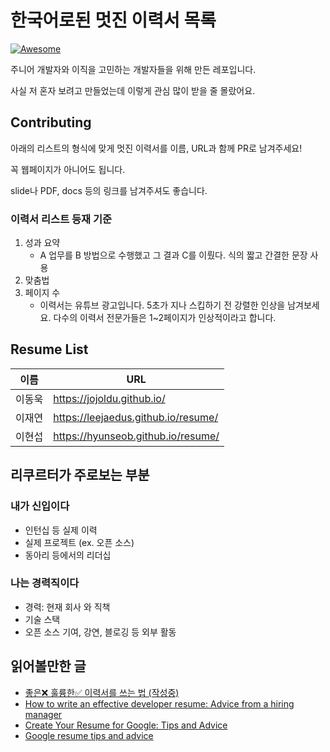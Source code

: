 한국어로된 멋진 이력서 목록
==================
[![Awesome](https://cdn.rawgit.com/sindresorhus/awesome/d7305f38d29fed78fa85652e3a63e154dd8e8829/media/badge.svg)](https://github.com/wasabeef/awesome-android-ui)

주니어 개발자와 이직을 고민하는 개발자들을 위해 만든 레포입니다.

사실 저 혼자 보려고 만들었는데 이렇게 관심 많이 받을 줄 몰랐어요.

## Contributing

아래의 리스트의 형식에 맞게 멋진 이력서를 이름, URL과 함께 PR로 남겨주세요!

꼭 웹페이지가 아니어도 됩니다.

slide나 PDF, docs 등의 링크를 남겨주셔도 좋습니다.

### 이력서 리스트 등재 기준

1. 성과 요약
    - A 업무를 B 방법으로 수행했고 그 결과 C를 이뤘다. 식의 짧고 간결한 문장 사용
2. 맞춤법
3. 페이지 수
    - 이력서는 유튜브 광고입니다. 5초가 지나 스킵하기 전 강렬한 인상을 남겨보세요. 다수의 이력서 전문가들은 1~2페이지가 인상적이라고 합니다.

## Resume List

| 이름    | URL                                |
| ------ | ---------------------------------- |
| 이동욱   | https://jojoldu.github.io/         |
| 이재연   | https://leejaedus.github.io/resume/|
| 이현섭   | https://hyunseob.github.io/resume/ |

## 리쿠르터가 주로보는 부분

### 내가 신입이다

  - 인턴십 등 실제 이력
  - 실제 프로젝트 (ex. 오픈 소스)
  - 동아리 등에서의 리더십

### 나는 경력직이다

  - 경력: 현재 회사 와 직책
  - 기술 스택
  - 오픈 소스 기여, 강연, 블로깅 등 외부 활동

## 읽어볼만한 글

- [좋은❌ 훌륭한✅ 이력서를 쓰는 법 (작성중)](https://world.hey.com/bach/post-025aca8b)
- [How to write an effective developer resume: Advice from a hiring manager](https://stackoverflow.blog/2020/11/25/how-to-write-an-effective-developer-resume-advice-from-a-hiring-manager/?cb=1)
- [Create Your Resume for Google: Tips and Advice](https://www.youtube.com/watch?v=BYUy1yvjHxE)
- [Google resume tips and advice](https://www.youtube.com/watch?v=S_Macvy5CQE)
